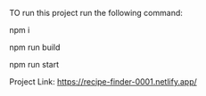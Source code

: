 TO run this project run the following command:

npm i

npm run build

npm run start


Project Link: https://recipe-finder-0001.netlify.app/
